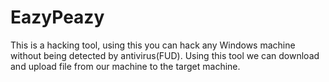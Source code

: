 # EazyPeazy
This is a hacking tool, using this you can hack any Windows machine without being detected by antivirus(FUD). Using this tool we can download and upload file from our machine to the target machine.
